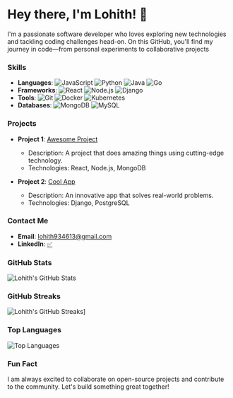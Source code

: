 # Hey there, I'm Lohith! 👋

I'm a passionate software developer who loves exploring new technologies and tackling coding challenges head-on. On this GitHub, you'll find my journey in code—from personal experiments to collaborative projects
### Skills

- **Languages**: 
  ![JavaScript](https://img.shields.io/badge/JavaScript-F7DF1E?logo=javascript&logoColor=black)
  ![Python](https://img.shields.io/badge/Python-3776AB?logo=python&logoColor=white)
  ![Java](https://img.shields.io/badge/Java-007396?logo=java&logoColor=white)
  ![Go](https://img.shields.io/badge/Go-00ADD8?logo=go&logoColor=white)
- **Frameworks**: 
  ![React](https://img.shields.io/badge/React-61DAFB?logo=react&logoColor=white)
  ![Node.js](https://img.shields.io/badge/Node.js-339933?logo=node.js&logoColor=white)
  ![Django](https://img.shields.io/badge/Django-092E20?logo=django&logoColor=white)
- **Tools**: 
  ![Git](https://img.shields.io/badge/Git-F05032?logo=git&logoColor=white)
  ![Docker](https://img.shields.io/badge/Docker-2496ED?logo=docker&logoColor=white)
  ![Kubernetes](https://img.shields.io/badge/Kubernetes-326CE5?logo=kubernetes&logoColor=white)
- **Databases**: 
  ![MongoDB](https://img.shields.io/badge/MongoDB-47A248?logo=mongodb&logoColor=white)
  ![MySQL](https://img.shields.io/badge/MySQL-4479A1?logo=mysql&logoColor=white)

### Projects

- **Project 1**: [Awesome Project](https://github.com/Lohith016/awesome-project)
  - Description: A project that does amazing things using cutting-edge technology.
  - Technologies: React, Node.js, MongoDB

- **Project 2**: [Cool App](https://github.com/Lohith016/cool-app)
  - Description: An innovative app that solves real-world problems.
  - Technologies: Django, PostgreSQL

### Contact Me

- **Email**: [lohith934613@gmail.com](mailto:lohith934613@gmail.com)
- **LinkedIn**: [✅](https://www.linkedin.com/in/lohith1616/)

### GitHub Stats

![Lohith's GitHub Stats](https://github-readme-stats.vercel.app/api?username=Lohith016&show_icons=true&theme=radical)

### GitHub Streaks

![Lohith's GitHub Streaks](https://github-readme-streak-stats.herokuapp.com?user=Lohith016&theme=dark&hide_border=true&short_numbers=true)]

### Top Languages

![Top Languages](https://github-readme-stats.vercel.app/api/top-langs/?username=Lohith016&layout=compact&theme=radical)

### Fun Fact

I am always excited to collaborate on open-source projects and contribute to the community. Let's build something great together!
